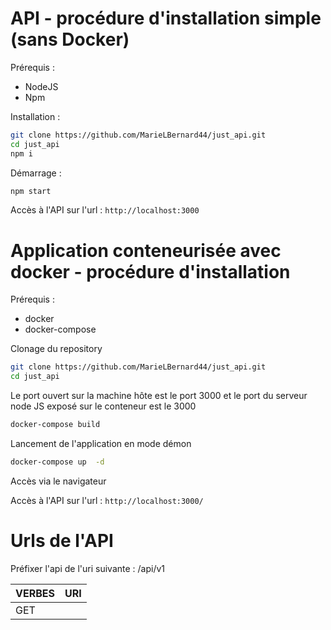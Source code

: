 # API - procédure d'installation simple (sans Docker)

Prérequis :
- NodeJS
- Npm

Installation :

```bash
git clone https://github.com/MarieLBernard44/just_api.git
cd just_api
npm i
```

Démarrage :

```bash
npm start
```

Accès à l'API sur l'url : `http://localhost:3000`


# Application conteneurisée avec docker - procédure d'installation

Prérequis :
- docker 
- docker-compose

Clonage du repository 

```bash
git clone https://github.com/MarieLBernard44/just_api.git
cd just_api
```

Le port ouvert sur la machine hôte est le port 3000 et le port du serveur node JS exposé sur le conteneur est le 3000 

```bash
docker-compose build 
```

Lancement de l'application en mode démon 

```bash
docker-compose up  -d 
```

Accès via le navigateur

Accès à l'API sur l'url : ``` http://localhost:3000/ ```

# Urls de l'API

Préfixer l'api de l'uri suivante : /api/v1

| VERBES | URI        | 
|--------|------------|
| GET    |    


